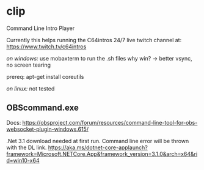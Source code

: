 # clip
Command Line Intro Player

Currently this helps running the C64intros 24/7 live twitch channel at:
https://www.twitch.tv/c64intros

 
*on windows:*
use mobaxterm to run the .sh files
why win? -> better vsync, no screen tearing

prereq:
apt-get install coreutils


*on linux:*
not tested

## OBScommand.exe

Docs:
https://obsproject.com/forum/resources/command-line-tool-for-obs-websocket-plugin-windows.615/

.Net 3.1 download needed at first run. Command line error will be thrown with the DL link.
https://aka.ms/dotnet-core-applaunch?framework=Microsoft.NETCore.App&framework_version=3.1.0&arch=x64&rid=win10-x64



